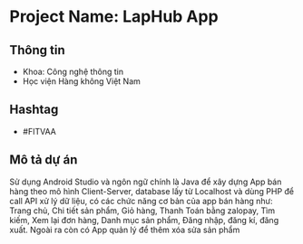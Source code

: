 # Project Name: LapHub App

## Thông tin
- Khoa: Công nghệ thông tin
- Học viện Hàng không Việt Nam

## Hashtag
- #FITVAA

## Mô tả dự án
Sử dụng Android Studio và ngôn ngữ chính là Java để xây dựng App bán hàng theo mô hình Client-Server, database lấy từ Localhost và dùng PHP để call API xử lý dữ liệu, có các chức năng cơ bản của app bán hàng như:
Trang chủ,
Chi tiết sản phẩm,
Giỏ hàng,
Thanh Toán bằng zalopay,
Tìm kiếm,
Xem lại đơn hàng,
Danh mục sản phẩm, 
Đăng nhập, đăng kí, đăng xuất.
Ngoài ra còn có App quản lý để thêm xóa sửa sản phẩm
